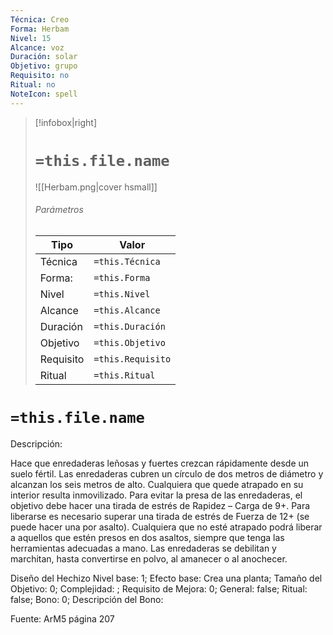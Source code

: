```yaml
---
Técnica: Creo
Forma: Herbam
Nivel: 15
Alcance: voz 
Duración: solar  
Objetivo: grupo
Requisito: no
Ritual: no
NoteIcon: spell
---
```


> [!infobox|right]
> # `=this.file.name`
> ![[Herbam.png|cover hsmall]]
> ###### Parámetros
> Tipo |  Valor |
> ---|---|
> Técnica  | `=this.Técnica`  |
> Forma: | `=this.Forma`  |
> Nivel | `=this.Nivel`  |
> Alcance | `=this.Alcance` |
> Duración | `=this.Duración` |
> Objetivo | `=this.Objetivo` |
> Requisito | `=this.Requisito` |
> Ritual | `=this.Ritual` |

# `=this.file.name`
Descripción: <p>Hace que enredaderas leñosas y fuertes crezcan rápidamente desde un suelo fértil. Las enredaderas cubren un círculo de dos metros de diámetro y alcanzan los seis metros de alto. Cualquiera que quede atrapado en su interior resulta inmovilizado. Para evitar la presa de las enredaderas, el objetivo debe hacer una tirada de estrés de Rapidez – Carga de 9+. Para liberarse es necesario superar una tirada de estrés de Fuerza de 12+ (se puede hacer una por asalto). Cualquiera que no esté atrapado podrá liberar a aquellos que estén presos en dos asaltos, siempre que tenga las herramientas adecuadas a mano. Las enredaderas se debilitan y marchitan, hasta convertirse en polvo, al amanecer o al anochecer.</p>

Diseño del Hechizo
Nivel base: 1; Efecto base: Crea una planta;  Tamaño del Objetivo: 0; Complejidad: ; Requisito de Mejora: 0; General: false; Ritual: false; Bono: 0; Descripción del Bono: 

Fuente: ArM5 página 207